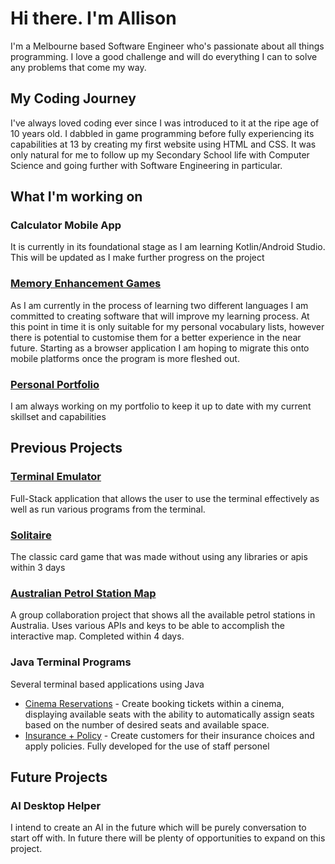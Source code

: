 # Hi there. I'm Allison
I'm a Melbourne based Software Engineer who's passionate about all things programming. I love a good challenge and will do everything I can to solve any problems that come my way.

## My Coding Journey

I've always loved coding ever since I was introduced to it at the ripe age of 10 years old. I dabbled in game programming before fully experiencing its capabilities at 13 by creating my first website using HTML and CSS. It was only natural for me to follow up my Secondary School life with Computer Science and going further with Software Engineering in particular.

## What I'm working on

### Calculator Mobile App
It is currently in its foundational stage as I am learning Kotlin/Android Studio. This will be updated as I make further progress on the project

### [Memory Enhancement Games](https://github.com/AlliGrass/memory-enhancement)
As I am currently in the process of learning two different languages I am committed to creating software that will improve my learning process. At this point in time it is only suitable for my personal vocabulary lists, however there is potential to customise them for a better experience in the near future. Starting as a browser application I am hoping to migrate this onto mobile platforms once the program is more fleshed out.

### [Personal Portfolio](https://alligrass.dev)
I am always working on my portfolio to keep it up to date with my current skillset and capabilities

## Previous Projects

### [Terminal Emulator](https://github.com/AlliGrass/terminal-rock-paper-scissors)
Full-Stack application that allows the user to use the terminal effectively as well as run various programs from the terminal.

### [Solitaire](https://alligrass.github.io/project1_Solitaire/)
The classic card game that was made without using any libraries or apis within 3 days

### [Australian Petrol Station Map](https://github.com/AlliGrass/Servo-project3)
A group collaboration project that shows all the available petrol stations in Australia. Uses various APIs and keys to be able to accomplish the interactive map. Completed within 4 days.

### Java Terminal Programs 
Several terminal based applications using Java
- [Cinema Reservations](https://github.com/AlliGrass/Cinema-Reservation) - Create booking tickets within a cinema, displaying available seats with the ability to automatically assign seats based on the number of desired seats and available space.
- [Insurance + Policy](https://github.com/AlliGrass/Insurance-System) - Create customers for their insurance choices and apply policies. Fully developed for the use of staff personel

## Future Projects

### AI Desktop Helper
I intend to create an AI in the future which will be purely conversation to start off with. In future there will be plenty of opportunities to expand on this project.

<!--
**AlliGrass/AlliGrass** is a ✨ _special_ ✨ repository because its `README.md` (this file) appears on your GitHub profile.

Here are some ideas to get you started:

- 🔭 I’m currently working on ...
- 🌱 I’m currently learning ...
- 👯 I’m looking to collaborate on ...
- 🤔 I’m looking for help with ...
- 💬 Ask me about ...
- 📫 How to reach me: ...
- 😄 Pronouns: ...
- ⚡ Fun fact: ...
-->
